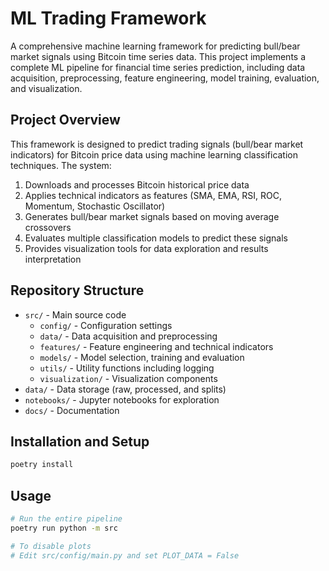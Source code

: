 # ML Trading Framework

A comprehensive machine learning framework for predicting bull/bear market signals using Bitcoin time series data. This project implements a complete ML pipeline for financial time series prediction, including data acquisition, preprocessing, feature engineering, model training, evaluation, and visualization.

## Project Overview

This framework is designed to predict trading signals (bull/bear market indicators) for Bitcoin price data using machine learning classification techniques. The system:

1. Downloads and processes Bitcoin historical price data
2. Applies technical indicators as features (SMA, EMA, RSI, ROC, Momentum, Stochastic Oscillator)
3. Generates bull/bear market signals based on moving average crossovers
4. Evaluates multiple classification models to predict these signals
5. Provides visualization tools for data exploration and results interpretation

## Repository Structure

- `src/` - Main source code
    - `config/` - Configuration settings
    - `data/` - Data acquisition and preprocessing
    - `features/` - Feature engineering and technical indicators
    - `models/` - Model selection, training and evaluation
    - `utils/` - Utility functions including logging
    - `visualization/` - Visualization components
- `data/` - Data storage (raw, processed, and splits)
- `notebooks/` - Jupyter notebooks for exploration
- `docs/` - Documentation

## Installation and Setup

```zsh
poetry install
```

## Usage

```zsh
# Run the entire pipeline
poetry run python -m src

# To disable plots
# Edit src/config/main.py and set PLOT_DATA = False
```
